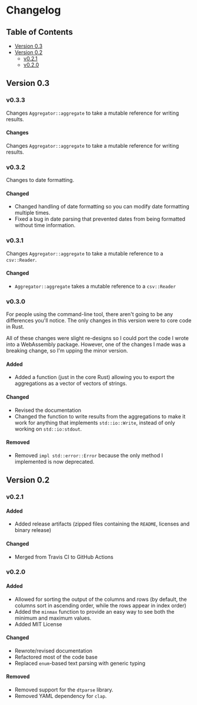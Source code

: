 # Changelog

## Table of Contents

- [Version 0.3](#version-03)
- [Version 0.2](#version-02)
    - [v0.2.1](#v021)
    - [v0.2.0](#v020)

## Version 0.3
### v0.3.3
Changes `Aggregator::aggregate` to take a mutable reference
for writing results.

#### Changes
Changes `Aggregator::aggregate` to take a mutable reference
for writing results.

### v0.3.2
Changes to date formatting.

#### Changed
- Changed handling of date formatting so you can modify date formatting multiple times.
- Fixed a bug in date parsing that prevented dates from being formatted without time information.

### v0.3.1
Changes `Aggregator::aggregate` to take a mutable reference to a `csv::Reader`.

#### Changed
- `Aggregator::aggregate` takes a mutable reference to a `csv::Reader`

### v0.3.0
For people using the command-line tool, there aren't going to be any
differences you'll notice. The only changes in this version were to core code in Rust.

All of these changes were slight re-designs so I could port the code I wrote into a WebAssembly package. However, one of the changes I made was a breaking change, so I'm upping the minor version.

#### Added
- Added a function (just in the core Rust) allowing you to export the aggregations as a vector
of vectors of strings.

#### Changed
- Revised the documentation
- Changed the function to write results from the aggregations to make it work for anything that implements `std::io::Write`, instead of only working on `std::io:stdout`.

#### Removed
- Removed `impl std::error::Error` because the only method I implemented
is now deprecated.

## Version 0.2

### v0.2.1
#### Added
- Added release artifacts (zipped files containing the `README`, licenses and binary release)

#### Changed
- Merged from Travis CI to GitHub Actions

### v0.2.0
#### Added
- Allowed for sorting the output of the columns and rows (by default, the columns sort in ascending order, while the rows appear in index order)
- Added the `minmax` function to provide an easy way to see both the minimum and maximum values.
- Added MIT License

#### Changed
- Rewrote/revised documentation
- Refactored most of the code base
- Replaced `enum`-based text parsing with generic typing

#### Removed
- Removed support for the `dtparse` library.
- Removed YAML dependency for `clap`.